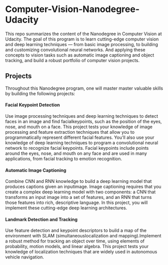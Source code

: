 # Computer-Vision-Nanodegree-Udacity
This repo summarizes the content of the Nanodegree in Computer Vision at Udacity. The goal of this program is to learn cutting-edge computer vision and deep learning techniques — from basic image processing, to building and customizing convolutional neural networks. And applying these concepts to vision tasks such as automatic image captioning and object tracking, and build a robust portfolio of computer vision projects.

## Projects
Throughout this Nanodegree program, one will master master valuable skills by building the following projects:


#### Facial Keypoint Detection
Use image processing techniques and deep learning techniques to detect faces in an image and find facialkeypoints, such as the position of the eyes, nose, and mouth on a face.
This project tests your knowledge of image processing and feature extraction techniques that allow you to programmatically represent different facial features. You’ll also use your knowledge of deep learning techniques to program a convolutional neural network to recognize facial keypoints. Facial keypoints include points around the eyes, nose, and mouth on any face and are used in many applications, from facial tracking to emotion recognition.

#### Automatic Image Captioning
Combine CNN and RNN knowledge to build a deep learning model that produces captions given an inputimage.
Image captioning requires that you create a complex deep learning model with two components: a CNN that transforms an input image into a set of features, and an RNN that turns those features into rich, descriptive language. In this project, you will implement these cutting-edge deep learning architectures.

#### Landmark Detection and Tracking
Use feature detection and keypoint descriptors to build a map of the environment with SLAM (simultaneouslocalization and mapping).Implement a robust method for tracking an object over time, using elements of probability, motion models, and linear algebra. This project tests your knowledge of localization techniques that are widely used in autonomous vehicle navigation.
